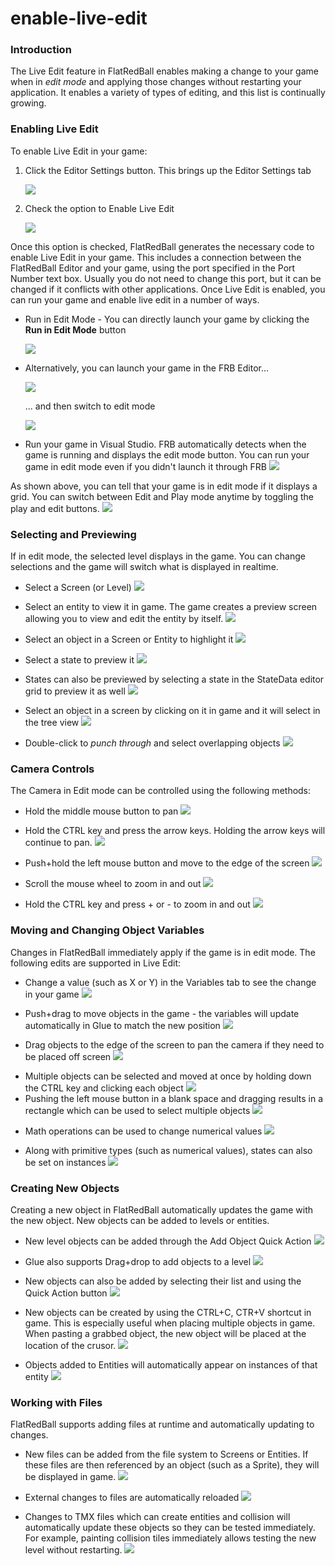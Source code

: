 # enable-live-edit

### Introduction

The Live Edit feature in FlatRedBall enables making a change to your game when in _edit mode_ and applying those changes without restarting your application. It enables a variety of types of editing, and this list is continually growing.

### Enabling Live Edit

To enable Live Edit in your game:

1.  Click the Editor Settings button. This brings up the Editor Settings tab

    ![](../../../../media/2023-08-img\_64dc3d61e692a.png)
2.  Check the option to Enable Live Edit

    ![](../../../../media/2023-08-img\_64dc3dd4da7b9.png)

Once this option is checked, FlatRedBall generates the necessary code to enable Live Edit in your game. This includes a connection between the FlatRedBall Editor and your game, using the port specified in the Port Number text box. Usually you do not need to change this port, but it can be changed if it conflicts with other applications. Once Live Edit is enabled, you can run your game and enable live edit in a number of ways.

*   Run in Edit Mode - You can directly launch your game by clicking the **Run in Edit Mode** button

    ![](../../../../media/2023-08-img\_64dc3f5ac404a.png)
*   Alternatively, you can launch your game in the FRB Editor...

    ![](../../../../media/2023-08-img\_64dc3f84aec51.png)

    ... and then switch to edit mode

    ![](../../../../media/2023-08-img\_64dc3fb4045da.png)
* Run your game in Visual Studio. FRB automatically detects when the game is running and displays the edit mode button. You can run your game in edit mode even if you didn't launch it through FRB [![](../../../../media/2023-08-15\_21-18-51.gif)](../../../../media/2023-08-15\_21-18-51.gif)

As shown above, you can tell that your game is in edit mode if it displays a grid. You can switch between Edit and Play mode anytime by toggling the play and edit buttons. [![](../../../../media/2023-08-15\_22-16-16.gif)](../../../../media/2023-08-15\_22-16-16.gif)

### Selecting and Previewing

If in edit mode, the selected level displays in the game. You can change selections and the game will switch what is displayed in realtime.

* Select a Screen (or Level) [![](../../../../media/2023-08-15\_22-20-12.gif)](../../../../media/2023-08-15\_22-20-12.gif)

&#x20;

* Select an entity to view it in game. The game creates a preview screen allowing you to view and edit the entity by itself. [![](../../../../media/2023-08-15\_22-24-55.gif)](../../../../media/2023-08-15\_22-24-55.gif)

&#x20;

* Select an object in a Screen or Entity to highlight it [![](../../../../media/2023-08-15\_22-26-37.gif)](../../../../media/2023-08-15\_22-26-37.gif)

&#x20;

* Select a state to preview it [![](../../../../media/2023-08-15\_22-29-12.gif)](../../../../media/2023-08-15\_22-29-12.gif)

&#x20;

* States can also be previewed by selecting a state in the StateData editor grid to preview it as well [![](../../../../media/2023-08-15\_22-29-45.gif)](../../../../media/2023-08-15\_22-29-45.gif)

&#x20;

* Select an object in a screen by clicking on it in game and it will select in the tree view [![](../../../../media/2023-08-15\_22-30-47.gif)](../../../../media/2023-08-15\_22-30-47.gif)

&#x20;

* Double-click to _punch through_ and select overlapping objects [![](../../../../media/2023-08-15\_22-31-21.gif)](../../../../media/2023-08-15\_22-31-21.gif)

### Camera Controls

The Camera in Edit mode can be controlled using the following methods:

* Hold the middle mouse button to pan [![](../../../../media/2021-08-2021\_August\_10\_112219.gif)](../../../../media/2021-08-2021\_August\_10\_112219.gif)

&#x20;

* Hold the CTRL key and press the arrow keys. Holding the arrow keys will continue to pan. [![](../../../../media/2021-08-2021\_August\_10\_111520.gif)](../../../../media/2021-08-2021\_August\_10\_111520.gif)

&#x20;

* Push+hold the left mouse button and move to the edge of the screen [![](../../../../media/2021-08-2021\_August\_10\_111021.gif)](../../../../media/2021-08-2021\_August\_10\_111021.gif)

&#x20;

* Scroll the mouse wheel to zoom in and out [![](../../../../media/2021-08-2021\_August\_10\_114921.gif)](../../../../media/2021-08-2021\_August\_10\_114921.gif)

&#x20;

* Hold the CTRL key and press + or - to zoom in and out [![](../../../../media/2021-08-2021\_August\_10\_114022.gif)](../../../../media/2021-08-2021\_August\_10\_114022.gif)

### Moving and Changing Object Variables

Changes in FlatRedBall immediately apply if the game is in edit mode. The following edits are supported in Live Edit:

* Change a value (such as X or Y) in the Variables tab to see the change in your game [![](../../../../media/2023-08-15\_22-32-46.gif)](../../../../media/2023-08-15\_22-32-46.gif)

&#x20;

* Push+drag to move objects in the game - the variables will update automatically in Glue to match the new position [![](../../../../media/2023-08-15\_22-33-12.gif)](../../../../media/2023-08-15\_22-33-12.gif)

&#x20;

* Drag objects to the edge of the screen to pan the camera if they need to be placed off screen [![](../../../../media/2023-08-15\_22-34-13.gif)](../../../../media/2023-08-15\_22-34-13.gif)

&#x20;

* Multiple objects can be selected and moved at once by holding down the CTRL key and clicking each object [![](../../../../media/2023-08-15\_22-34-48.gif)](../../../../media/2023-08-15\_22-34-48.gif)
* Pushing the left mouse button in a blank space and dragging results in a rectangle which can be used to select multiple objects [![](../../../../media/2023-08-15\_22-35-38.gif)](../../../../media/2023-08-15\_22-35-38.gif)

&#x20;

* Math operations can be used to change numerical values [![](../../../../media/2023-08-15\_22-36-18.gif)](../../../../media/2023-08-15\_22-36-18.gif)

&#x20;

* Along with primitive types (such as numerical values), states can also be set on instances [![](../../../../media/2023-08-15\_22-38-42.gif)](../../../../media/2023-08-15\_22-38-42.gif)

### Creating New Objects

Creating a new object in FlatRedBall automatically updates the game with the new object. New objects can be added to levels or entities.

* New level objects can be added through the Add Object Quick Action [![](../../../../media/2023-08-15\_22-39-53.gif)](../../../../media/2023-08-15\_22-39-53.gif)

&#x20;

* Glue also supports Drag+drop to add objects to a level [![](../../../../media/2023-08-15\_22-40-29.gif)](../../../../media/2023-08-15\_22-40-29.gif)

&#x20;

* New objects can also be added by selecting their list and using the Quick Action button [![](../../../../media/2023-08-15\_22-41-37.gif)](../../../../media/2023-08-15\_22-41-37.gif)

&#x20;

* New objects can be created by using the CTRL+C, CTR+V shortcut in game. This is especially useful when placing multiple objects in game. When pasting a grabbed object, the new object will be placed at the location of the crusor. [![](../../../../media/2023-08-15\_22-42-59.gif)](../../../../media/2023-08-15\_22-42-59.gif)

&#x20;

* Objects added to Entities will automatically appear on instances of that entity [![](../../../../media/2023-08-15\_22-43-47.gif)](../../../../media/2023-08-15\_22-43-47.gif)

### Working with Files

FlatRedBall supports adding files at runtime and automatically updating to changes.

* New files can be added from the file system to Screens or Entities. If these files are then referenced by an object (such as a Sprite), they will be displayed in game. [![](../../../../media/2021-08-2021\_August\_10\_164735.gif)](../../../../media/2021-08-2021\_August\_10\_164735.gif)

&#x20;

* External changes to files are automatically reloaded [![](../../../../media/2021-08-2021\_August\_10\_160041.gif)](../../../../media/2021-08-2021\_August\_10\_160041.gif)

&#x20;

* Changes to TMX files which can create entities and collision will automatically update these objects so they can be tested immediately. For example, painting collision tiles immediately allows testing the new level without restarting. [![](../../../../media/2021-08-2021\_August\_10\_162846.gif)](../../../../media/2021-08-2021\_August\_10\_162846.gif)
